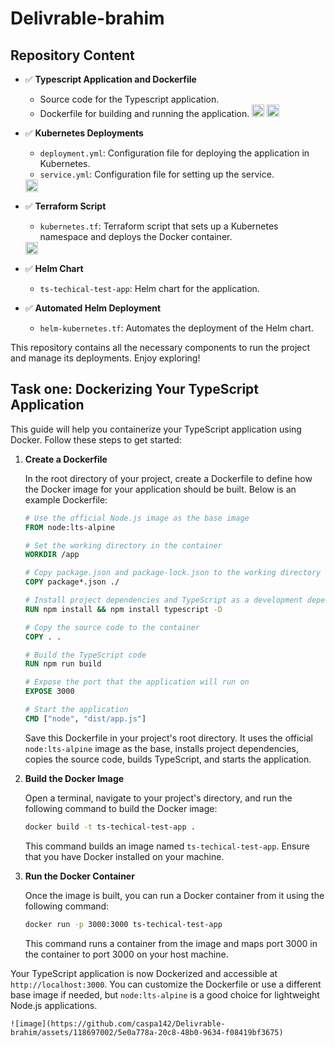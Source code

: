 # Delivrable-brahim

## Repository Content

- :white_check_mark: **Typescript Application and Dockerfile**
  - Source code for the Typescript application.
  - Dockerfile for building and running the application.
  <img src="https://img.icons8.com/color/48/000000/docker.png" width="20" height="20"/> <img src="https://img.icons8.com/color/48/000000/typescript.png" width="20" height="20"/>

- :white_check_mark: **Kubernetes Deployments**
  - `deployment.yml`: Configuration file for deploying the application in Kubernetes.
  - `service.yml`: Configuration file for setting up the service.
  <img src="https://img.icons8.com/color/48/000000/kubernetes.png" width="20" height="20"/>

- :white_check_mark: **Terraform Script**
  - `kubernetes.tf`: Terraform script that sets up a Kubernetes namespace and deploys the Docker container.
  <img src="https://img.icons8.com/color/48/000000/terraform.png" width="20" height="20"/>

- :white_check_mark: **Helm Chart**
  - `ts-techical-test-app`: Helm chart for the application.


- :white_check_mark: **Automated Helm Deployment**
  - `helm-kubernetes.tf`: Automates the deployment of the Helm chart.

This repository contains all the necessary components to run the project and manage its deployments. Enjoy exploring!


## Task one: Dockerizing Your TypeScript Application

This guide will help you containerize your TypeScript application using Docker. Follow these steps to get started:

1. **Create a Dockerfile**

   In the root directory of your project, create a Dockerfile to define how the Docker image for your application should be built. Below is an example Dockerfile:

   ```Dockerfile
   # Use the official Node.js image as the base image
   FROM node:lts-alpine

   # Set the working directory in the container
   WORKDIR /app

   # Copy package.json and package-lock.json to the working directory
   COPY package*.json ./

   # Install project dependencies and TypeScript as a development dependency
   RUN npm install && npm install typescript -D

   # Copy the source code to the container
   COPY . .

   # Build the TypeScript code
   RUN npm run build

   # Expose the port that the application will run on
   EXPOSE 3000

   # Start the application
   CMD ["node", "dist/app.js"]

   ```

   Save this Dockerfile in your project's root directory. It uses the official `node:lts-alpine` image as the base, installs project dependencies, copies the source code, builds TypeScript, and starts the application.

2. **Build the Docker Image**

   Open a terminal, navigate to your project's directory, and run the following command to build the Docker image:

   ```bash
   docker build -t ts-techical-test-app .
   ```

   This command builds an image named `ts-techical-test-app`. Ensure that you have Docker installed on your machine.

3. **Run the Docker Container**

   Once the image is built, you can run a Docker container from it using the following command:

   ```bash
   docker run -p 3000:3000 ts-techical-test-app
   ```

   This command runs a container from the image and maps port 3000 in the container to port 3000 on your host machine.

Your TypeScript application is now Dockerized and accessible at `http://localhost:3000`. You can customize the Dockerfile or use a different base image if needed, but `node:lts-alpine` is a good choice for lightweight Node.js applications.
```
![image](https://github.com/caspa142/Delivrable-brahim/assets/118697002/5e0a778a-20c8-48b0-9634-f08419bf3675)

